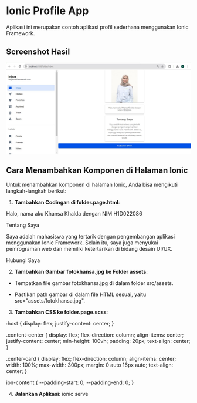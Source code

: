 # Ionic Profile App

Aplikasi ini merupakan contoh aplikasi profil sederhana menggunakan Ionic Framework.

## Screenshot Hasil

![Screenshot](./tugas6.jpg)

## Cara Menambahkan Komponen di Halaman Ionic

Untuk menambahkan komponen di halaman Ionic, Anda bisa mengikuti langkah-langkah berikut:

1. **Tambahkan Codingan di folder.page.html**:

<ion-content class="content-center">
  <!-- Card untuk Foto -->
  <ion-card class="center-card">
    <ion-img src="assets/fotokhansa.jpg" style="width: 200px; height: auto;"></ion-img>
  </ion-card>

  <!-- Card untuk Penjelasan -->
  <ion-card class="center-card">
    <ion-card-content>
      <p>Halo, nama aku Khansa Khalda dengan NIM H1D022086</p>
    </ion-card-content>
  </ion-card>

  <!-- Komponen Tambahan -->
  <ion-card class="center-card">
    <ion-card-header>
      <ion-card-title>Tentang Saya</ion-card-title>
    </ion-card-header>
    <ion-card-content>
      <p>Saya adalah mahasiswa yang tertarik dengan pengembangan aplikasi menggunakan Ionic Framework. Selain itu, saya juga menyukai pemrograman web dan memiliki ketertarikan di bidang desain UI/UX.</p>
    </ion-card-content>
  </ion-card>

  <!-- Tombol Hubungi Saya -->
  <ion-button expand="block" color="primary" style="margin-top: 16px;">
    Hubungi Saya
  </ion-button>
</ion-content>


2. **Tambahkan Gambar fotokhansa.jpg ke Folder assets**:

- Tempatkan file gambar fotokhansa.jpg di dalam folder src/assets.

- Pastikan path gambar di dalam file HTML sesuai, yaitu src="assets/fotokhansa.jpg".

3. **Tambahkan CSS ke folder.page.scss**:

:host {
  display: flex;
  justify-content: center;
}

.content-center {
  display: flex;
  flex-direction: column;
  align-items: center;
  justify-content: center;
  min-height: 100vh;
  padding: 20px;
  text-align: center;
}

.center-card {
  display: flex;
  flex-direction: column;
  align-items: center;
  width: 100%;
  max-width: 300px;
  margin: 0 auto 16px auto;
  text-align: center;
}

ion-content {
  --padding-start: 0;
  --padding-end: 0;
}


4. **Jalankan Aplikasi**: ionic serve